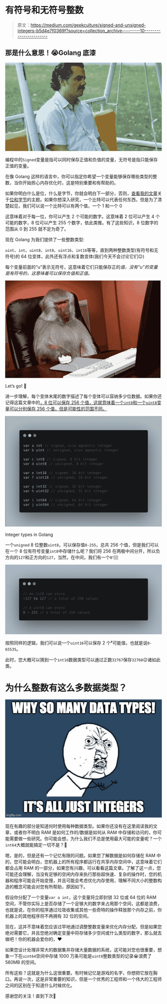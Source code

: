 # 有符号和无符号整数

> 原文：<https://medium.com/geekculture/signed-and-unsigned-integers-b5d4e7f0369f?source=collection_archive---------10----------------------->

## 那是什么意思！😭Golang 底漆

![](img/0ab2a322e18a24665c6395c800ceed90.png)

编程中的`Signed`变量是指可以同时保存正值和负值的变量，无符号是指只能保存正值的变量。

在像 Golang 这样的语言中，你可以指定你希望一个变量能够保存哪些类型的整数，当你开始担心内存优化时，这是特别重要和有帮助的。

如果你明白什么是位，什么是字节，你就会明白下一部分，否则，[查看我的文章](http://google.com)关于[位和字节](http://google.com)的主题。如果你想深入研究，一个比特可以代表任何东西，但是为了清楚起见，我们可以说一个比特可以有两个值，一个 1 和一个 0

这意味着对于每一位，你可以产生 2 个可能的数字。这意味着 2 位可以产生 4 个可能的数字，8 位可以产生 255 个数字，依此类推。有了这些知识，8 位数字的范围从 0 到 255 就不足为奇了。

现在 Golang 为我们提供了一些整数类型:

`uint`、`int`、`uint8`、`int8`、`uint16`、`int16`等等，直到两种整数类型(有符号和无符号)的 64 位变体，此外还有浮点和复数变体(我们今天不会讨论它们😉)

每个变量前面的“u”表示无符号，这意味着它们只能保存正的*值，没有“u”的变量是有符号的，这意味着可以保存负值和正值。*

![](img/72aa26b460019e3fe4f1271e71ddf8c7.png)

Let’s go! 🚀

进一步理解，每个变体末尾的数字描述了每个变体可以容纳多少位数据。如果你还记得这篇文章中的[，8 位可以保存 256 个值，这就意味着一个`int8`和一个`uint8`变量可以分别保存 256 个值，但是可能性的范围不同。](http://google.com)

![](img/48549c18d5cd344bfc1d6a0dbbb895be.png)

Integer types in Golang

一个`unigned` 8 位整数`uint8`，可以保存值`0-255`，总共 256 个值，但是我们可以在一个 8 位有符号变量`int8`中存储什么呢？我们将 256 在两极中间分开，所以负方向的`127`和正方向的`127`，当然，在中间，我们有一个`0`👇🏽

![](img/52eb1ca1423e9b63637b1d9bdc715829.png)

按照同样的逻辑，我们可以说一个`uint16`可以保存 2 个⁶可能值，也就是说`0-65535`。

此时，您大概可以猜到一个`int16`数据类型可以通过正数`32767`保存`32768`😉诸如此类。

# 为什么整数有这么多数据类型？

![](img/4240450a2ba5c59cd1870efb0bbc558f.png)

现在有趣的部分是知道何时使用每种数据类型。如果你还没有在这里阅读我的文章，或者你不明白 RAM 是如何工作的/数据是如何从 RAM 中存储和访问的，你可能需要做一些研究。你可能会想，为什么我们不总是使用最大可能的变量呢？一个`int64`大概就能搞定一切不是？💪

嗯，是的，但是还有一个记忆有限的问题。如果您了解数据是如何存储在 RAM 中的，您可能会明白，您机器上的所有程序都运行在共享内存空间中，这意味着它们都会占用 RAM 的一部分，如果您有兴趣，可以看看这篇文章。了解了这一点，您可能还会理解，当没有足够的空闲内存来执行那些超快速、复杂的操作时，您的机器和程序可能会开始变慢，并且可能会考虑优化内存使用，理解不同大小的整数构造的概念可能会对您有所帮助，原因如下。

假设你分配了一个变量`var a int`，这个变量将立即封锁 32 位或 64 位的 RAM 空间，不管你实际上是否存储了一个足够大的数字来占用那个空间，这都是浪费，也就是说，在你的程序通过垃圾收集或其他一些奇特的操作释放那个内存之前，你机器上的其他程序将不再拥有 32 位的空间。

现在，这并不意味着您应该过早地通过调整整数变量来优化内存分配，但是如果您绝对需要它，并且您绝对确定变量中将存储多少空间或什么类型的数字，那么就去做吧！你的机器会爱你的，️❤️

如果您设计处理非常大的数据集并存储大量数据的系统，这可能对您也很重要，想象一下在`uint64`空间中存储 1000 万条可能是`uint8`整数类型的记录😭浪费了 560MB 的空间。

所有这些？这就是为什么这很重要。有时候记忆是游戏的名字，你想把它放在胸口。再说一次，这是非常重要的知识，但是一个优秀的工程师和一个伟大的工程师之间的区别在于知道什么时候优化。

感谢您的关注！直到下次👋